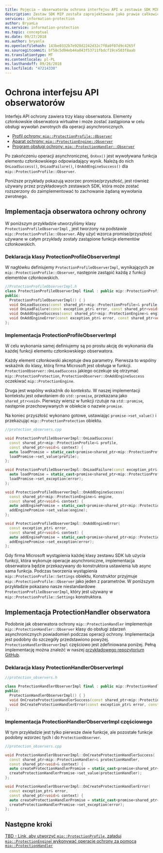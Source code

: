 ```yaml
---
title: Pojęcia — obserwatorów ochrona interfejsu API w zestawie SDK MIP.
description: Zestaw SDK MIP została zaprojektowana jako prawie całkowicie asynchronicznego. Ten artykuł pomoże zrozumieć, jak zaimplementować i umożliwiający asynchronicity obserwatorów interfejsie API ochrony.
services: information-protection
author: BryanLa
ms.service: information-protection
ms.topic: conceptual
ms.date: 09/27/2018
ms.author: bryanla
ms.openlocfilehash: 143be0332b7e928d2242d32c7f0a0f07d9c4265f
ms.sourcegitcommit: bf58c5d94eb44a043f53711fbdcf19ce503f8aab
ms.translationtype: MT
ms.contentlocale: pl-PL
ms.lasthandoff: 09/26/2018
ms.locfileid: "47214330"
---
```

# <a name="protection-api-observers"></a>Ochrona interfejsu API obserwatorów

Interfejs API ochrony zawiera trzy klasy obserwatora. Elementy członkowskie obserwatora wirtualne i może zostać zastąpiona w celu obsługi wywołań zwrotnych dla operacji asynchronicznych.

- [Profil ochrony: `mip::ProtectionProfile::Observer`](reference/class_mip_ProtectionProfile_observer.md)
- [Aparat ochrony: `mip::ProtectionEngine::Observer`](reference/class_mip_ProtectionEngine_observer.md)
- [Program obsługi ochrony: `mip::ProtectionHandler::Observer`](reference/class_mip_Protectionhandler_observer.md)

Po zakończeniu operacji asynchronicznej, `OnXxx()` jest wywoływana funkcja elementu członkowskiego odpowiadający wynik. Należą do nich `OnLoadSuccess()`, `OnLoadFailure()`, i `OnAddEngineSuccess()` dla `mip::ProtectionProfile::Observer`.

Poniższe przykłady pokazują wzorzec promise/przyszłość, jest również używany przez przykładowych zestawach SDK, która może zostać rozszerzony do zaimplementować to zachowanie żądaną wywołania zwrotnego. 

## <a name="protection-protection-observer-implementation"></a>Implementacja obserwatora ochrony ochrony

W poniższym przykładzie utworzyliśmy klasy `ProtectionProfileObserverImpl` , jest tworzony na podstawie `mip::ProtectionProfile::Observer`. Aby użyć wzorca promise/przyszłość używane w całym przykłady zostały zastąpione funkcje elementów członkowskich.

### <a name="protectionprofileobserverimpl-class-declaration"></a>Deklaracja klasy ProtectionProfileObserverImpl

W nagłówku definiujemy `ProtectionProfileObserverImpl`, wynikających ze `mip::ProtectionProfile::Observer`, następnie zastąpić każdą z funkcji elementów członkowskich.

```cpp
//ProtectionProfileObserverImpl.h
class ProtectionProfileObserverImpl final : public mip::ProtectionProfile::Observer {
public:
  ProtectionProfileObserverImpl() { }
  void OnLoadSuccess(const shared_ptr<mip::ProtectionProfile>& profile, const shared_ptr<void>& context) override;
  void OnLoadFailure(const exception_ptr& error, const shared_ptr<void>& context) override;
  void OnAddEngineSuccess(const shared_ptr<mip::ProtectionEngine>& engine, const shared_ptr<void>& context) override;
  void OnAddEngineError(const exception_ptr& error, const shared_ptr<void>& context) override;
};
```

### <a name="protectionprofileobserverimpl-implementation"></a>Implementacja ProtectionProfileObserverImpl

W celu wykonania samej definiujemy są po prostu akcję do wykonania dla każdej funkcji elementu członkowskiego obserwatora.

Każdy element członkowski akceptuje dwa parametry. Pierwsza to wspólny wskaźnik do klasy, którą firma Microsoft jest obsługa w funkcji. `ProtectionObserver::OnLoadSuccess` jakiego oczekuje się otrzymać `mip::ProtectionProtection`, `ProtectionObserver::OnAddEngineSuccess` oczekiwać `mip::ProtectionEngine`.

Druga jest wspólny wskaźnik do *kontekstu*. W naszej implementacji kontekstu jest odwołaniem do `std::promise`, przekazana jako `shared_ptr<void>`. Pierwszy wiersz w funkcji rzutuje na `std::promise`, następnie przechowywanych w obiekcie o nazwie `promise`.

Na koniec przyszłość wykonano gotowe, ustawiając `promise->set_value()` i przekazując `mip::ProtectionProtection` obiektu.

```cpp
//protection_observers.cpp

void ProtectionProfileObserverImpl::OnLoadSuccess(
  const shared_ptr<mip::ProtectionProfile>& profile,
  const shared_ptr<void>& context) {
  auto loadPromise = static_cast<promise<shared_ptr<mip::ProtectionProfile>>*>(context.get());
  loadPromise->set_value(profile);
};

void ProtectionProfileObserverImpl::OnLoadFailure(const exception_ptr& error, const shared_ptr<void>& context) {
  auto loadPromise = static_cast<promise<shared_ptr<mip::ProtectionProfile>>*>(context.get());
  loadPromise->set_exception(error);
};

void ProtectionProfileObserverImpl::OnAddEngineSuccess(
  const shared_ptr<mip::ProtectionEngine>& engine,
  const shared_ptr<void>& context) {
  auto addEnginePromise = static_cast<promise<shared_ptr<mip::ProtectionEngine>>*>(context.get());
  addEnginePromise->set_value(engine);
};

void ProtectionProfileObserverImpl::OnAddEngineError(
  const exception_ptr& error,
  const shared_ptr<void>& context) {
  auto addEnginePromise = static_cast<promise<shared_ptr<mip::ProtectionEngine>>*>(context.get());
  addEnginePromise->set_exception(error);
};
```

Gdy firma Microsoft wystąpienia każdej klasy zestawu SDK lub użycia funkcji, która wykonuje operacje asynchroniczne, implementacja obserwatora będzie przekazywany do konstruktora ustawienia lub async sama funkcja. Podczas tworzenia wystąpienia `mip::ProtectionProfile::Settings` obiektu, Konstruktor przyjmuje `mip::ProtectionProfile::Observer` jako jeden z parametrów. W poniższym przykładzie pokazano nasze niestandardowe `ProtectionProfileObserverImpl`, który jest używany w `mip::ProtectionProfile::Settings` konstruktora.

## <a name="protectionhandler-observer-implementation"></a>Implementacja ProtectionHandler obserwatora

Podobnie jak obserwatora ochrony `mip::ProtectionHandler` implementuje `mip::ProtectionHandler::Observer` klasy do obsługi zdarzeń asynchronicznych powiadomień podczas operacji ochrony. Implementacja jest podobny do szczegóły przedstawiono powyżej. `ProtectionHandlerObserverImpl` częściowo jest zdefiniowana poniżej. Pełną implementację można znaleźć w naszej [przykładowego repozytorium GitHub]().

### <a name="protectionhandlerobserverimpl-class-declaration"></a>Deklaracja klasy ProtectionHandlerObserverImpl

```cpp
//protection_observers.h

class ProtectionHandlerObserverImpl final : public mip::ProtectionHandler::Observer {
public:
  ProtectionHandlerObserverImpl() { }
  void OnCreateProtectionHandlerSuccess(const shared_ptr<mip::ProtectionHandler>& protectionHandler, const shared_ptr<void>& context) override;
  void OnCreateProtectionHandlerError(const exception_ptr& error, const shared_ptr<void>& context) override;
};
```

### <a name="protectionhandlerobserverimpl-partial-implementation"></a>Implementacja ProtectionHandlerObserverImpl częściowego

W tym przykładzie jest tylko pierwsze dwie funkcje, ale pozostałe funkcje podobny wzorzec tych i do `ProtectionObserver`.

```cpp
//protection_observers.cpp

void ProtectionHandlerObserverImpl::OnCreateProtectionHandlerSuccess(
  const shared_ptr<mip::ProtectionHandler>& protectionHandler,
  const shared_ptr<void>& context) {
  auto createProtectionHandlerPromise = static_cast<promise<shared_ptr<mip::ProtectionHandler>>*>(context.get());
  createProtectionHandlerPromise->set_value(protectionHandler);
};

void ProtectionHandlerObserverImpl::OnCreateProtectionHandlerError(
  const exception_ptr& error,
  const shared_ptr<void>& context) {
  auto createProtectionHandlerPromise = static_cast<promise<shared_ptr<mip::ProtectionHandler>>*>(context.get());
  createProtectionHandlerPromise->set_exception(error);
};
```

## <a name="next-steps"></a>Następne kroki

[TBD - Link, aby utworzyć `mip::ProtectionProfile`, załaduj `mip::ProtectionEngine`i wykonywać operacje ochrony za pomocą `mip::ProtectionHandler`]()